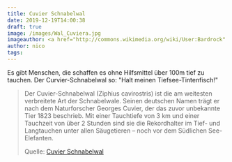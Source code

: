 ```yaml
---
title: Cuvier Schnabelwal
date: 2019-12-19T14:00:38
draft: true
image: /images/Wal_Cuviera.jpg
imageauthor: <a href="http://commons.wikimedia.org/wiki/User:Bardrock" title="User:Bardrock">Bardrock</a>
author: nico
tags: 
---
```


Es gibt Menschen, die schaffen es ohne Hilfsmittel über 100m tief zu tauchen. Der Curvier-Schnabelwal so: "Halt meinen Tiefsee-Tintenfisch!"

> Der Cuvier-Schnabelwal (Ziphius cavirostris) ist die am weitesten verbreitete
> Art der Schnabelwale. Seinen deutschen Namen trägt er nach dem Naturforscher
> Georges Cuvier, der das zuvor unbekannte Tier 1823 beschrieb. Mit einer
> Tauchtiefe von 3 km und einer Tauchzeit von über 2 Stunden sind sie die
> Rekordhalter im Tief- und Langtauchen unter allen Säugetieren – noch vor dem
> Südlichen See-Elefanten.
>
> Quelle: [Cuvier Schnabelwal](https://de.wikipedia.org/wiki/Cuvier-Schnabelwal)
